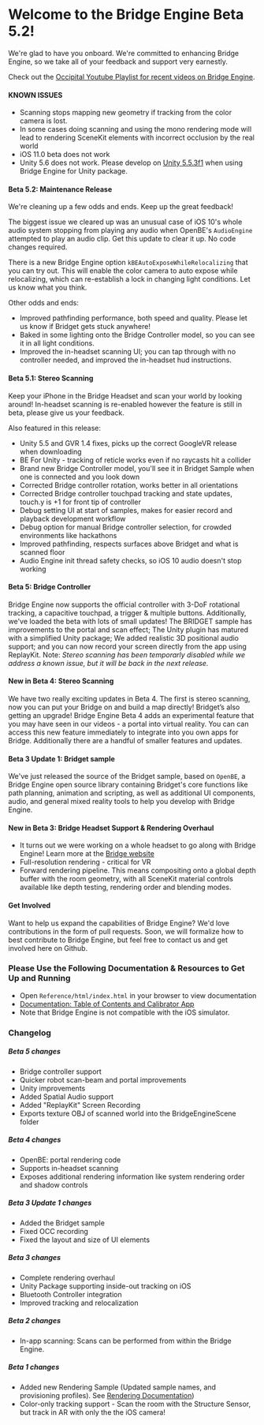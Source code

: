 # Welcome to the Bridge Engine Beta 5.2!

We're glad to have you onboard. We're committed to enhancing Bridge Engine, so we take all of your feedback and support very earnestly.

Check out the <a href="https://www.youtube.com/watch?v=qbkwew3bfWU&list=PLxCu2yuPufWPjCthmZYOOJG9ieRnGAL79" target="_blank">Occipital Youtube Playlist for recent videos on Bridge Engine</a>.  

#### KNOWN ISSUES
- Scanning stops mapping new geometry if tracking from the color camera is lost.
- In some cases doing scanning and using the mono rendering mode will lead to rendering SceneKit elements with incorrect occlusion by the real world
- iOS 11.0 beta does not work
- Unity 5.6 does not work. Please develop on <a href="https://unity3d.com/get-unity/download/archive" target="_blank">Unity 5.5.3f1</a> when using Bridge Engine for Unity package.

#### Beta 5.2: Maintenance Release
We're cleaning up a few odds and ends. Keep up the great feedback!

The biggest issue we cleared up was an unusual case of iOS 10's whole audio system stopping from playing any audio when OpenBE's `AudioEngine` attempted to play an audio clip. Get this update to clear it up. No code changes required.

There is a new Bridge Engine option `kBEAutoExposeWhileRelocalizing` that you can try out. This will enable the color camera to auto expose while relocalizing, which can re-establish a lock in changing light conditions. Let us know what you think.

Other odds and ends:

- Improved pathfinding performance, both speed and quality.  Please let us know if Bridget gets stuck anywhere!
- Baked in some lighting onto the Bridge Controller model, so you can see it in all light conditions.
- Improved the in-headset scanning UI; you can tap through with no controller needed, and improved the in-headset hud instructions.

#### Beta 5.1: Stereo Scanning
Keep your iPhone in the Bridge Headset and scan your world by looking around!  In-headset scanning is re-enabled however the feature is still in beta, please give us your feedback.

Also featured in this release:

- Unity 5.5 and GVR 1.4 fixes, picks up the correct GoogleVR release when downloading
- BE For Unity - tracking of reticle works even if no raycasts hit a collider
- Brand new Bridge Controller model, you'll see it in Bridget Sample when one is connected and you look down
- Corrected Bridge controller rotation, works better in all orientations
- Corrected Bridge controller touchpad tracking and state updates, touch.y is +1 for front tip of controller
- Debug setting UI at start of samples, makes for easier record and playback development workflow
- Debug option for manual Bridge controller selection, for crowded environments like hackathons
- Improved pathfinding, respects surfaces above Bridget and what is scanned floor
- Audio Engine init thread safety checks, so iOS 10 audio doesn't stop working

#### Beta 5: Bridge Controller 
Bridge Engine now supports the official controller with 3-DoF rotational tracking, a capacitive touchpad, a trigger & multiple buttons. Additionally, we've loaded the beta with lots of small updates! The BRIDGET sample has improvements to the portal and scan effect; The Unity plugin has matured with a simplified Unity package; We added realistic 3D positional audio support; and you can now record your screen directly from the app using ReplayKit. Note: *Stereo scanning has been temporarly disabled while we address a known issue, but it will be back in the next release.*


#### New in Beta 4: Stereo Scanning 

We have two really exciting updates in Beta 4. The first is stereo scanning, now you can put your Bridge on and build a map directly! Bridget’s also getting an upgrade! Bridge Engine Beta 4 adds an experimental feature that you may have seen in our videos - a portal into virtual reality. You can can access this new feature immediately to integrate into you own apps for Bridge. Additionally there are a handful of smaller features and updates.

#### Beta 3 Update 1: Bridget sample

We've just released the source of the Bridget sample, based on `OpenBE`, a Bridge Engine open source library containing Bridget's core functions like path planning, animation and scripting, as well as additional UI components, audio, and general mixed reality tools to help you develop with Bridge Engine.

#### New in Beta 3: Bridge Headset Support & Rendering Overhaul
- It turns out we were working on a whole headset to go along with Bridge Engine! Learn more at the [Bridge website](https://bridge.occipital.com)
- Full-resolution rendering - critical for VR
- Forward rendering pipeline. This means compositing onto a global depth buffer with the room geometry, with all SceneKit material controls available like depth testing, rendering order and blending modes.

#### Get Involved
Want to help us expand the capabilities of Bridge Engine? We'd love contributions in the form of pull requests. Soon, we will formalize how to best contribute to Bridge Engine, but feel free to contact us and get involved here on Github.

### Please Use the Following Documentation & Resources to Get Up and Running
- Open `Reference/html/index.html` in your browser to view documentation
- [Documentation: Table of Contents and Calibrator App](https://github.com/OccipitalOpenSource/bridge-engine-beta/wiki)
- Note that Bridge Engine is not compatible with the iOS simulator.

### Changelog

##### Beta 5 changes

- Bridge controller support
- Quicker robot scan-beam and portal improvements
- Unity improvements
- Added Spatial Audio support
- Added "ReplayKit" Screen Recording
- Exports texture OBJ of scanned world into the BridgeEngineScene folder

##### Beta 4 changes
- OpenBE: portal rendering code
- Supports in-headset scanning
- Exposes additional rendering information like system rendering order and shadow controls 

##### Beta 3 Update 1 changes
- Added the Bridget sample
- Fixed OCC recording
- Fixed the layout and size of UI elements

##### Beta 3 changes
- Complete rendering overhaul
- Unity Package supporting inside-out tracking on iOS
- Bluetooth Controller integration
- Improved tracking and relocalization

##### Beta 2 changes
- In-app scanning: Scans can be performed from within the Bridge Engine. 

##### Beta 1 changes
- Added new Rendering Sample (Updated sample names, and provisioning profiles). See [Rendering Documentation](https://github.com/OccipitalOpenSource/bridge-engine-beta/wiki/Documentation:-Advanced-Rendering-with-the-Bridge-Engine))
- Color-only tracking support - Scan the room with the Structure Sensor, but track in AR with only the the iOS camera!
